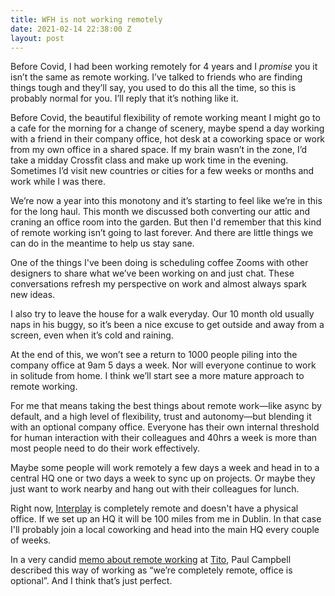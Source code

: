 ```yaml
---
title: WFH is not working remotely
date: 2021-02-14 22:38:00 Z
layout: post
---
```


Before Covid, I had been working remotely for 4 years and I _promise_ you it isn’t the same as remote working. I’ve talked to friends who are finding things tough and they’ll say, you used to do this all the time, so this is probably normal for you. I’ll reply that it’s nothing like it.

Before Covid, the beautiful flexibility of remote working meant I might go to a cafe for the morning for a change of scenery, maybe spend a day working with a friend in their company office, hot desk at a coworking space or work from my own office in a shared space. If my brain wasn’t in the zone, I’d take a midday Crossfit class and make up work time in the evening. Sometimes I’d visit new countries or cities for a few weeks or months and work while I was there. 

We’re now a year into this monotony and it’s starting to feel like we’re in this for the long haul. This month we discussed both converting our attic and craning an office room into the garden. But then I'd remember that this kind of remote working isn’t going to last forever. And there are little things we can do in the meantime to help us stay sane.

One of the things I've been doing is scheduling coffee Zooms with other designers to share what we’ve been working on and just chat. These conversations refresh my perspective on work and almost always spark new ideas.

I also try to leave the house for a walk everyday. Our 10 month old usually naps in his buggy, so it’s been a nice excuse to get outside and away from a screen, even when it’s cold and raining.

At the end of this, we won’t see a return to 1000 people piling into the company office at 9am 5 days a week. Nor will everyone continue to work in solitude from home. I think we’ll start see a more mature approach to remote working. 

For me that means taking the best things about remote work—like async by default, and a high level of flexibility, trust and autonomy—but blending it with an optional company office. Everyone has their own internal threshold for human interaction with their colleagues and 40hrs a week is more than most people need to do their work effectively.

Maybe some people will work remotely a few days a week and head in to a central HQ one or two days a week to sync up on projects. Or maybe they just want to work nearby and hang out with their colleagues for lunch. 

Right now, [Interplay](https://interplayapp.com) is completely remote and doesn't have a physical office. If we set up an HQ it will be 100 miles from me in Dublin. In that case I'll probably join a local coworking and head into the main HQ every couple of weeks. 

In a very candid [memo about remote working](https://public.3.basecamp.com/p/7GxwviyesNjUAbDEMhrj6H7A) at [Tito](https://ti.to/home), Paul Campbell described this way of working as “we’re completely remote, office is optional”. And I think that’s just perfect.